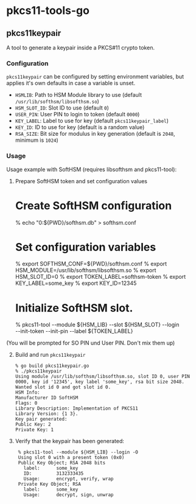 # pkcs11-tools-go

## pkcs11keypair

A tool to generate a keypair inside a PKCS#11 crypto token.

### Configuration

`pkcs11keypair` can be configured by setting environment variables, but applies
it's own defaults in case a variable is unset.

*    `HSMLIB`: Path to HSM Module library to use (default `/usr/lib/softhsm/libsofthsm.so`)
*    `HSM_SLOT_ID`: Slot ID to use (default `0`)
*    `USER_PIN`: User PIN to login to token (default `0000`)
*    `KEY_LABEL`: Label to use for key (default `pkcs11keypair_label`)
*    `KEY_ID`: ID to use for key (default is a random value)
*    `RSA_SIZE`: Bit size for modulus in key generation (default is `2048`,
      minimum is `1024`)

### Usage

Usage example with SoftHSM (requires libsofthsm and pkcs11-tool):

1.   Prepare SoftHSM token and set configuration values

        # Create SoftHSM configuration
        % echo "0:${PWD}/softhsm.db" > softhsm.conf
        # Set configuration variables
        % export SOFTHSM_CONF=${PWD}/softhsm.conf
        % export HSM_MODULE=/usr/lib/softhsm/libsofthsm.so
        % export HSM_SLOT_ID=0
        % export TOKEN_LABEL=softhsm-token
        % export KEY_LABEL=some_key
        % export KEY_ID=12345
        # Initialize SoftHSM slot.
        % pkcs11-tool --module ${HSM_LIB} --slot ${HSM_SLOT} --login\
          --init-token --init-pin --label ${TOKEN_LABEL} 

(You will be prompted for SO PIN und User PIN. Don't mix them up)

2.  Build and run `pkcs11keypair`

        % go build pkcs11keypair.go
        % ./pkcs11keypair
        Using module /usr/lib/softhsm/libsofthsm.so, slot ID 0, user PIN 0000, key id '12345', key label 'some_key', rsa bit size 2048.
        Wanted slot id 0 and got slot id 0.
        HSM Info:
        Manufacturer ID SoftHSM
        Flags: 0
        Library Description: Implementation of PKCS11
        Library Version: {1 3}.
        Key pair generated:
        Public Key: 2
        Private Key: 1

3. Verify that the keypair has been generated:

        % pkcs11-tool --module ${HSM_LIB} --login -O
        Using slot 0 with a present token (0x0)
        Public Key Object; RSA 2048 bits
          label:      some_key
          ID:         3132333435
          Usage:      encrypt, verify, wrap
        Private Key Object; RSA
          label:      some_key
          Usage:      decrypt, sign, unwrap
